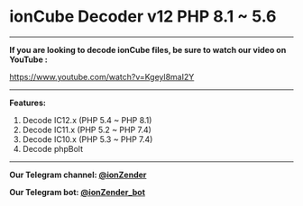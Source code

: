 <h1>ionCube Decoder v12 PHP 8.1 ~ 5.6</h1>
<hr>
<p dir="auto"><strong>If you are looking to decode ionCube files, be sure to watch our video on YouTube :</strong></p>
<a href="https://www.youtube.com/watch?v=Kgeyl8maI2Y">https://www.youtube.com/watch?v=Kgeyl8maI2Y</a>
<hr>
<p dir="auto"><strong>Features:</strong></p>
<ol dir="auto">
<li>Decode IC12.x (PHP 5.4 ~ PHP 8.1)</li>
<li>Decode IC11.x (PHP 5.2 ~ PHP 7.4)</li>
<li>Decode IC10.x (PHP 5.3 ~ PHP 7.4)</li>
<li>Decode phpBolt</li>
</ol>
<hr>
<p dir="auto"><strong>Our Telegram channel: <a href="https://t.me/ionzender">@ionZender</a></strong></p>
<p dir="auto"><strong>Our Telegram bot: <a href="https://t.me/ionzender_bot">@ionZender_bot</a></strong></p>

